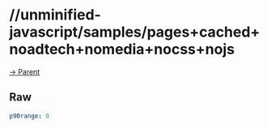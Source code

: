 
# //unminified-javascript/samples/pages+cached+noadtech+nomedia+nocss+nojs

[→ Parent](../..)


## Raw


```yaml
p90range: 0

```

